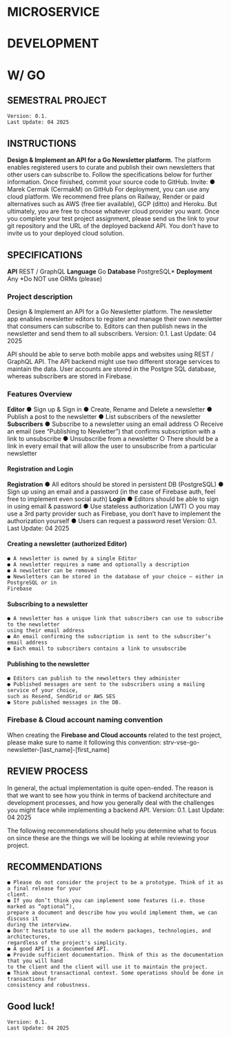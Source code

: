 # MICROSERVICE

# DEVELOPMENT

# W/ GO

## SEMESTRAL PROJECT

```
Version: 0.1.
Last Update: 04 2025
```

## INSTRUCTIONS

**Design & Implement an API for a Go Newsletter platform.** The platform enables registered
users to curate and publish their own newsletters that other users can subscribe to. Follow the
specifications below for further information.
Once finished, commit your source code to GitHub.
Invite:
● Marek Cermak (CermakM) on GitHub
For deployment, you can use any cloud platform. We recommend free plans on Railway, Render
or paid alternatives such as AWS (free tier available), GCP (ditto) and Heroku. But ultimately, you
are free to choose whatever cloud provider you want.
Once you complete your test project assignment, please send us the link to your git repository
and the URL of the deployed backend API. You don’t have to invite us to your deployed cloud
solution.

## SPECIFICATIONS

**API** REST / GraphQL
**Language** Go
**Database** PostgreSQL*
**Deployment** Any
*Do NOT use ORMs (please)

### Project description

Design & Implement an API for a Go Newsletter platform. The newsletter app enables
newsletter editors to register and manage their own newsletter that consumers can subscribe
to. Editors can then publish news in the newsletter and send them to all subscribers.
Version: 0.1.
Last Update: 04 2025


API should be able to serve both mobile apps and websites using REST / GraphQL API. The API
backend might use two different storage services to maintain the data. User accounts are
stored in the Postgre SQL database, whereas subscribers are stored in Firebase.

### Features Overview

**Editor**
● Sign up & Sign in
● Create, Rename and Delete a newsletter
● Publish a post to the newsletter
● List subscribers of the newsletter
**Subscribers**
● Subscribe to a newsletter using an email address
○ Receive an email (see “Publishing to Newletter”) that confirms subscription with
a link to unsubscribe
● Unsubscribe from a newsletter
○ There should be a link in every email that will allow the user to unsubscribe from
a particular newsletter

#### Registration and Login

**Registration**
● All editors should be stored in persistent DB (PostgreSQL)
● Sign up using an email and a password (in the case of Firebase auth, feel free to
implement even social auth)
**Login**
● Editors should be able to sign in using email & password
● Use stateless authorization (JWT)
○ you may use a 3rd party provider such as Firebase, you don’t have to implement
the authorization yourself
● Users can request a password reset
Version: 0.1.
Last Update: 04 2025


#### Creating a newsletter (authorized Editor)

```
● A newsletter is owned by a single Editor
● A newsletter requires a name and optionally a description
● A newsletter can be removed
● Newsletters can be stored in the database of your choice – either in PostgreSQL or in
Firebase
```
#### Subscribing to a newsletter

```
● A newsletter has a unique link that subscribers can use to subscribe to the newsletter
using their email address
● An email confirming the subscription is sent to the subscriber’s email address
● Each email to subscribers contains a link to unsubscribe
```
#### Publishing to the newsletter

```
● Editors can publish to the newsletters they administer
● Published messages are sent to the subscribers using a mailing service of your choice,
such as Resend, SendGrid or AWS SES
● Store published messages in the DB.
```
### Firebase & Cloud account naming convention

When creating the **Firebase and Cloud accounts** related to the test project, please make sure to
name it following this convention:
strv-vse-go-newsletter-[last_name]-[first_name]

## REVIEW PROCESS

In general, the actual implementation is quite open-ended. The reason is that we want to see
how you think in terms of backend architecture and development processes, and how you
generally deal with the challenges you might face while implementing a backend API.
Version: 0.1.
Last Update: 04 2025


The following recommendations should help you determine what to focus on since these are
the things we will be looking at while reviewing your project.

## RECOMMENDATIONS

```
● Please do not consider the project to be a prototype. Think of it as a final release for your
client.
● If you don’t think you can implement some features (i.e. those marked as “optional”),
prepare a document and describe how you would implement them, we can discuss it
during the interview.
● Don't hesitate to use all the modern packages, technologies, and architectures,
regardless of the project's simplicity.
● A good API is a documented API.
● Provide sufficient documentation. Think of this as the documentation that you will hand
to the client and the client will use it to maintain the project.
● Think about transactional context. Some operations should be done in transactions for
consistency and robustness.
```
## Good luck!

```
Version: 0.1.
Last Update: 04 2025
```

